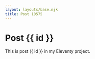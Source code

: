 ```yaml
---
layout: layouts/base.njk
title: Post 10575
---
```


# Post {{ id }}

This is post {{ id }} in my Eleventy project.

